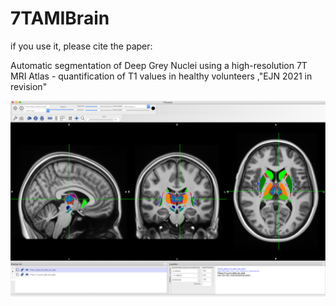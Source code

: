 # 7TAMIBrain

if you use it, please cite the paper:

Automatic segmentation of Deep Grey Nuclei using a high-resolution 7T MRI Atlas - quantification of T1 values in healthy volunteers
,"EJN 2021 in revision"


![Viewer fsleyes](fsleyes.png?raw=true "FSLEYES")

